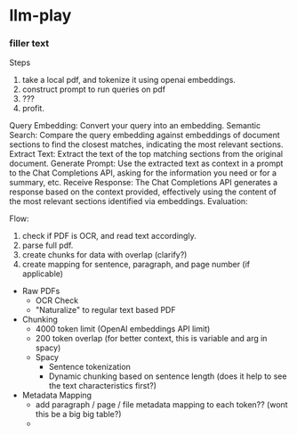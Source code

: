 # llm-play


### filler text

Steps

1. take a local pdf, and tokenize it using openai embeddings.
2. construct prompt to run queries on pdf
3. ???
4. profit.

Query Embedding: Convert your query into an embedding.
Semantic Search: Compare the query embedding against embeddings of document sections to find the closest matches, indicating the most relevant sections.
Extract Text: Extract the text of the top matching sections from the original document.
Generate Prompt: Use the extracted text as context in a prompt to the Chat Completions API, asking for the information you need or for a summary, etc.
Receive Response: The Chat Completions API generates a response based on the context provided, effectively using the content of the most relevant sections identified via embeddings.
Evaluation:


Flow:

1. check if PDF is OCR, and read text accordingly.
2. parse full pdf.
3. create chunks for data with overlap (clarify?)
4. create mapping for sentence, paragraph, and page number (if applicable)



 - Raw PDFs
    - OCR Check
    - "Naturalize" to regular text based PDF
 - Chunking
    - 4000 token limit (OpenAI embeddings API limit)
    - 200 token overlap (for better context, this is variable and arg in spacy)
    - Spacy
        - Sentence tokenization
        - Dynamic chunking based on sentence length (does it help to see the text characteristics first?)
 - Metadata Mapping
    - add paragraph / page / file metadata mapping to each token?? (wont this be a big big table?)
    - 
